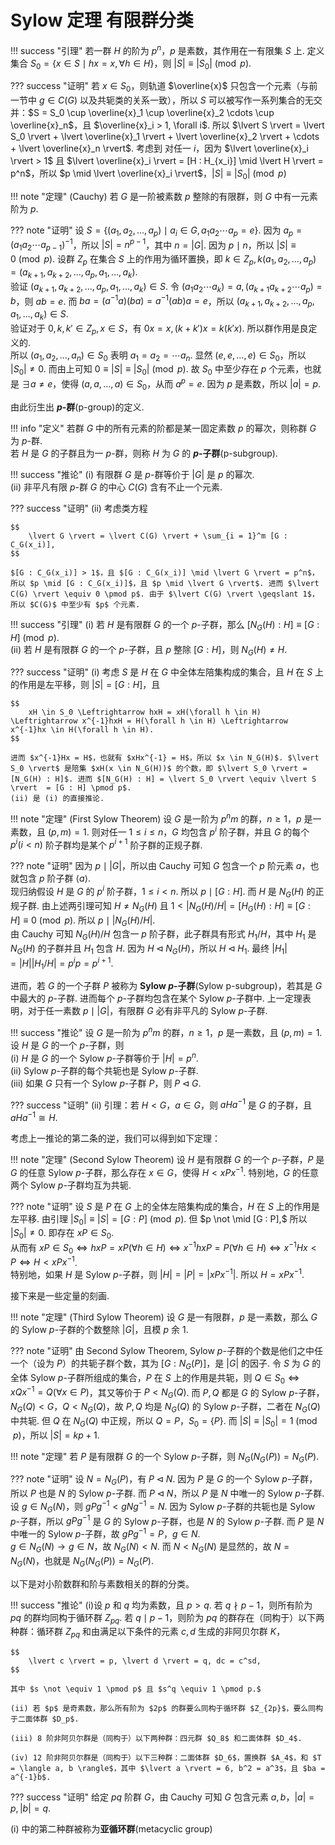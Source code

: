 # Sylow 定理 有限群分类

!!! success "引理"
    若一群 $H$ 的阶为 $p^n$，$p$ 是素数，其作用在一有限集 $S$ 上. 定义集合 $S_0 = \{x \in S \mid hx = x, \forall h \in H\}$，则 $\lvert S \rvert \equiv \lvert S_0 \rvert \pmod p$.

??? success "证明"
    若 $x \in S_0$，则轨道 $\overline{x}$ 只包含一个元素（与前一节中 $g \in C(G)$ 以及共轭类的关系一致），所以 $S$ 可以被写作一系列集合的无交并：$S = S_0 \cup \overline{x}_1 \cup \overline{x}_2 \cdots \cup \overline{x}_n$，且 $\overline{x}_i > 1, \forall i$. 所以 $\lvert S \rvert = \lvert S_0 \rvert + \lvert \overline{x}_1 \rvert + \lvert \overline{x}_2 \rvert + \cdots + \lvert \overline{x}_n \rvert$. 考虑到 对任一 $i$，因为 $\lvert \overline{x}_i \rvert > 1$ 且 $\lvert \overline{x}_i \rvert = [H : H_{x_i}] \mid \lvert H \rvert = p^n$，所以 $p \mid \lvert \overline{x}_i \rvert$，$\lvert S \rvert \equiv \lvert S_0 \rvert \pmod p$

!!! note "定理"
    (Cauchy) 若 $G$ 是一阶被素数 $p$ 整除的有限群，则 $G$ 中有一元素阶为 $p$.

??? note "证明"
    设 $S = \{(a_1, a_2, \ldots, a_p) \mid a_i \in G, a_1a_2\cdots a_p = e\}$. 因为 $a_p = (a_1a_2\cdots a_{p-1})^{-1}$，所以 $\lvert S \rvert = n^{p-1}$，其中 $n = \lvert G \rvert$. 因为 $p \mid n$，所以 $\lvert S \rvert \equiv 0 \pmod p$. 设群 $Z_{p}$ 在集合 $S$ 上的作用为循环置换，即 $k \in Z_p, k(a_1, a_2, \ldots, a_p) = (a_{k+1}, a_{k+2}, \ldots, a_p, a_1, \ldots, a_k)$.  
    验证 $(a_{k+1}, a_{k+2}, \ldots, a_p, a_1, \ldots, a_k) \in S$. 令 $(a_1a_2\cdots a_k) = a, (a_{k+1}a_{k+2}\cdots a_p) = b$，则 $ab = e$. 而 $ba = (a^{-1}a)(ba) = a^{-1}(ab)a = e$，所以 $(a_{k+1}, a_{k+2}, \ldots, a_p, a_1, \ldots, a_k) \in S$.  
    验证对于 $0, k, k' \in Z_p, x \in S$，有 $0x = x, (k + k')x = k(k'x)$. 所以群作用是良定义的.  
    所以 $(a_1, a_2, \ldots, a_n) \in S_0$ 表明 $a_1 = a_2 = \cdots a_n$. 显然 $(e, e, \ldots, e) \in S_0$，所以 $\lvert S_0 \rvert \neq 0$. 而由上可知 $0 \equiv \lvert S \rvert \equiv \lvert S_0 \rvert \pmod p$. 故 $S_0$ 中至少存在 $p$ 个元素，也就是 $\exists a \neq e$，使得 $(a, a, \ldots, a) \in S_0$，从而 $a^p = e$. 因为 $p$ 是素数，所以 $\lvert a \rvert = p$.

由此衍生出 **$p$-群**(p-group)的定义.

!!! info "定义"
    若群 $G$ 中的所有元素的阶都是某一固定素数 $p$ 的幂次，则称群 $G$ 为 $p$-群.  
    若 $H$ 是 $G$ 的子群且为一 $p$-群，则称 $H$ 为 $G$ 的 **$p$-子群**(p-subgroup).

!!! success "推论"
    (i) 有限群 $G$ 是 $p$-群等价于 $\lvert G \rvert$ 是 $p$ 的幂次.  
    (ii) 非平凡有限 $p$-群 $G$ 的中心 $C(G)$ 含有不止一个元素.

??? success "证明"
    (ii) 考虑类方程 

    $$
        \lvert G \rvert = \lvert C(G) \rvert + \sum_{i = 1}^m [G : C_G(x_i)],
    $$

    $[G : C_G(x_i)] > 1$，且 $[G : C_G(x_i)] \mid \lvert G \rvert = p^n$，所以 $p \mid [G : C_G(x_i)]$，且 $p \mid \lvert G \rvert$. 进而 $\lvert C(G) \rvert \equiv 0 \pmod p$. 由于 $\lvert C(G) \rvert \geqslant 1$，所以 $C(G)$ 中至少有 $p$ 个元素.

!!! success "引理"
    (i) 若 $H$ 是有限群 $G$ 的一个 $p$-子群，那么 $[N_G(H) : H] \equiv [G : H] \pmod p$.  
    (ii) 若 $H$ 是有限群 $G$ 的一个 $p$-子群，且 $p$ 整除 $[G : H]$，则 $N_G(H) \neq H$.

??? success "证明"
    (i) 考虑 $S$ 是 $H$ 在 $G$ 中全体左陪集构成的集合，且 $H$ 在 $S$ 上的作用是左平移，则 $\lvert S \rvert = [G : H]$，且 

    $$
        xH \in S_0 \Leftrightarrow hxH = xH(\forall h \in H) \Leftrightarrow x^{-1}hxH = H(\forall h \in H) \Leftrightarrow x^{-1}hx \in H(\forall h \in H).
    $$
    
    进而 $x^{-1}Hx = H$，也就有 $xHx^{-1} = H$，所以 $x \in N_G(H)$. $\lvert S_0 \rvert$ 是陪集 $xH(x \in N_G(H))$ 的个数，即 $\lvert S_0 \rvert = [N_G(H) : H]$. 进而 $[N_G(H) : H] = \lvert S_0 \rvert \equiv \lvert S \rvert  = [G : H] \pmod p$.  
    (ii) 是 (i) 的直接推论.

!!! note "定理"
    (First Sylow Theorem) 设 $G$ 是一阶为 $p^nm$ 的群，$n \geqslant 1$，$p$ 是一素数，且 $(p, m) = 1$. 则对任一 $1 \leqslant i \leqslant n$，$G$ 均包含 $p^i$ 阶子群，并且 $G$ 的每个 $p^i(i < n)$ 阶子群均是某个 $p^{i+1}$ 阶子群的正规子群.

??? note "证明"
    因为 $p \mid \lvert G \rvert$，所以由 Cauchy 可知 $G$ 包含一个 $p$ 阶元素 $a$，也就包含 $p$ 阶子群 $\langle a \rangle$.  
    现归纳假设 $H$ 是 $G$ 的 $p^i$ 阶子群，$1 \leqslant i < n$. 所以 $p \mid [G : H]$. 而 $H$ 是 $N_G(H)$ 的正规子群. 由上述两引理可知 $H \neq N_G(H)$ 且 $1 < \lvert N_G(H)/H \rvert = [H_G(H) : H] \equiv [G : H] \equiv 0 \pmod p$. 所以 $p \mid \lvert N_G(H)/H \rvert$.  
    由 Cauchy 可知 $N_G(H)/H$ 包含一 $p$ 阶子群，此子群具有形式 $H_1/H$，其中 $H_1$ 是 $N_G(H)$ 的子群并且 $H_1$ 包含 $H$. 因为 $H \triangleleft N_G(H)$，所以 $H \triangleleft H_1$. 最终 $\lvert H_1 \rvert = \lvert H \rvert \lvert H_1/H \rvert = p^ip = p^{i+1}$. 

进而，若 $G$ 的一个子群 $P$ 被称为 **Sylow $p$-子群**(Sylow p-subgroup)，若其是 $G$ 中最大的 $p$-子群. 进而每个 $p$-子群均包含在某个 Sylow $p$-子群中. 上一定理表明，对于任一素数 $p \mid \lvert G \rvert$，有限群 $G$ 必有非平凡的 Sylow $p$-子群.

!!! success "推论"
    设 $G$ 是一阶为 $p^nm$ 的群，$n \geqslant 1$，$p$ 是一素数，且 $(p, m) = 1$. 设 $H$ 是 $G$ 的一个 $p$-子群，则  
    (i) $H$ 是 $G$ 的一个 Sylow $p$-子群等价于 $\lvert H \rvert = p^n$.  
    (ii) Sylow $p$-子群的每个共轭也是 Sylow $p$-子群.  
    (iii) 如果 $G$ 只有一个 Sylow $p$-子群 $P$，则 $P \triangleleft G$.

??? success "证明"
    (ii) 引理：若 $H < G$，$a \in G$，则 $aHa^{-1}$ 是 $G$ 的子群，且 $aHa^{-1} \cong H$.

考虑上一推论的第二条的逆，我们可以得到如下定理：

!!! note "定理"
    (Second Sylow Theorem) 设 $H$ 是有限群 $G$ 的一个 $p$-子群，$P$ 是 $G$ 的任意 Sylow $p$-子群，那么存在  $x \in G$，使得 $H < xPx^{-1}$. 特别地，$G$ 的任意两个 Sylow $p$-子群均互为共轭.

??? note "证明"
    设 $S$ 是 $P$ 在 $G$ 上的全体左陪集构成的集合，$H$ 在 $S$ 上的作用是左平移. 由引理 $\lvert S_0 \rvert \equiv \lvert S \rvert = [G : P] \pmod p.$ 但 $p \not \mid [G : P],$ 所以 $\lvert S_0 \rvert \neq 0$. 即存在 $xP \in S_0$.  
    从而有 $xP \in S_0 \Leftrightarrow hxP = xP(\forall h \in H) \Leftrightarrow x^{-1}hxP = P(\forall h \in H) \Leftrightarrow x^{-1}Hx < P \Leftrightarrow H < xPx^{-1}$.   
    特别地，如果 $H$ 是 Sylow $p$-子群，则 $\lvert H \rvert = \lvert P \rvert = \lvert xPx^{-1} \rvert$. 所以 $H = xPx^{-1}$.

接下来是一些定量的刻画.

!!! note "定理"
    (Third Sylow Theorem) 设 $G$ 是一有限群，$p$ 是一素数，那么 $G$ 的 Sylow $p$-子群的个数整除 $\lvert G \rvert$，且模 $p$ 余 1.

??? note "证明"
    由 Second Sylow Theorem, Sylow $p$-子群的个数是他们之中任一个（设为 $P$）的共轭子群个数，其为 $[G : N_G(P)]$，是 $\lvert G \rvert$ 的因子. 令 $S$ 为 $G$ 的全体 Sylow $p$-子群所组成的集合，$P$ 在 $S$ 上的作用是共轭，则 $Q \in S_0 \Leftrightarrow xQx^{-1} = Q(\forall x \in P)$，其又等价于 $P < N_G(Q)$. 而 $P, Q$ 都是 $G$ 的 Sylow $p$-子群，$N_G(Q) < G$，$Q < N_G(Q)$，故 $P, Q$ 均是 $N_G(Q)$ 的 Sylow $p$-子群，二者在 $N_G(Q)$ 中共轭. 但 $Q$ 在 $N_G(Q)$ 中正规，所以 $Q = P$，$S_0 = \{P\}$. 而 $\lvert S \rvert \equiv \lvert S_0 \rvert = 1 \pmod p$，所以 $\lvert S \rvert = kp+1$.

!!! note "定理"
    若 $P$ 是有限群 $G$ 的一个 Sylow $p$-子群，则 $N_G(N_G(P)) = N_G(P)$.

??? note "证明"
    设 $N = N_G(P)$，有 $P \triangleleft N$. 因为 $P$ 是 $G$ 的一个 Sylow $p$-子群，所以 $P$ 也是 $N$ 的 Sylow $p$-子群. 而 $P \triangleleft N$，所以 $P$ 是 $N$ 中唯一的 Sylow $p$-子群.  
    设 $g \in N_G(N)$，则 $gPg^{-1} < gNg^{-1} = N$. 因为 Sylow $p$-子群的共轭也是 Sylow $p$-子群，所以 $gPg^{-1}$ 是 $G$ 的 Sylow $p$-子群，也是 $N$ 的 Sylow $p$-子群. 而 $P$ 是 $N$ 中唯一的 Sylow $p$-子群，故 $gPg^{-1} = P$，$g \in N$.  
    $g \in N_G(N) \rightarrow g \in N$，故 $N_G(N) < N$. 而 $N < N_G(N)$ 是显然的，故 $N = N_G(N)$，也就是 $N_G(N_G(P)) = N_G(P)$.

以下是对小阶数群和阶与素数相关的群的分类。

!!! success "推论"
    (i)设 $p$ 和 $q$ 均为素数，且 $p>q$. 若 $q \nmid p-1$，则所有阶为 $pq$ 的群均同构于循环群 $Z_{pq}$. 若 $q \mid p-1$，则阶为 $pq$ 的群存在（同构于）以下两种群：循环群 $Z_{pq}$ 和由满足以下条件的元素 $c, d$ 生成的非阿贝尔群 $K$，

    $$
        \lvert c \rvert = p, \lvert d \rvert = q, dc = c^sd,
    $$

    其中 $s \not \equiv 1 \pmod p$ 且 $s^q \equiv 1 \pmod p.$

    (ii) 若 $p$ 是奇素数，那么所有阶为 $2p$ 的群要么同构于循环群 $Z_{2p}$，要么同构于二面体群 $D_p$.

    (iii) 8 阶非阿贝尔群是（同构于）以下两种群：四元群 $Q_8$ 和二面体群 $D_4$.

    (iv) 12 阶非阿贝尔群是（同构于）以下三种群：二面体群 $D_6$，置换群 $A_4$，和 $T = \langle a, b \rangle$，其中 $\lvert a \rvert = 6, b^2 = a^3$，且 $ba = a^{-1}b$.

??? success "证明"
    给定 $pq$ 阶群 $G$，由 Cauchy 可知 $G$ 包含元素 $a, b$，$\lvert a \rvert = p, \lvert b \rvert = q$. 

(i) 中的第二种群被称为**亚循环群**(metacyclic group)
